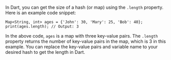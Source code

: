 In Dart, you can get the size of a hash (or map) using the `.length` property. Here is an example code snippet:

```
Map<String, int> ages = {'John': 30, 'Mary': 25, 'Bob': 40};
print(ages.length); // Output: 3
```

In the above code, `ages` is a map with three key-value pairs. The `.length` property returns the number of key-value pairs in the map, which is 3 in this example. You can replace the key-value pairs and variable name to your desired hash to get the length in Dart.